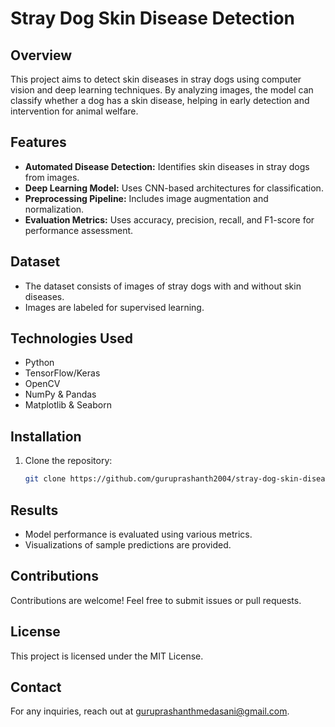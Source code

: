 # Stray Dog Skin Disease Detection

## Overview
This project aims to detect skin diseases in stray dogs using computer vision and deep learning techniques. By analyzing images, the model can classify whether a dog has a skin disease, helping in early detection and intervention for animal welfare.

## Features
- **Automated Disease Detection:** Identifies skin diseases in stray dogs from images.
- **Deep Learning Model:** Uses CNN-based architectures for classification.
- **Preprocessing Pipeline:** Includes image augmentation and normalization.
- **Evaluation Metrics:** Uses accuracy, precision, recall, and F1-score for performance assessment.

## Dataset
- The dataset consists of images of stray dogs with and without skin diseases.
- Images are labeled for supervised learning.

## Technologies Used
- Python
- TensorFlow/Keras
- OpenCV
- NumPy & Pandas
- Matplotlib & Seaborn

## Installation
1. Clone the repository:
   ```sh
   git clone https://github.com/guruprashanth2004/stray-dog-skin-disease-detection.git
   ```

## Results
- Model performance is evaluated using various metrics.
- Visualizations of sample predictions are provided.

## Contributions
Contributions are welcome! Feel free to submit issues or pull requests.

## License
This project is licensed under the MIT License.

## Contact
For any inquiries, reach out at [guruprashanthmedasani@gmail.com](mailto:guruprashanthmedasani@gmail.com).
